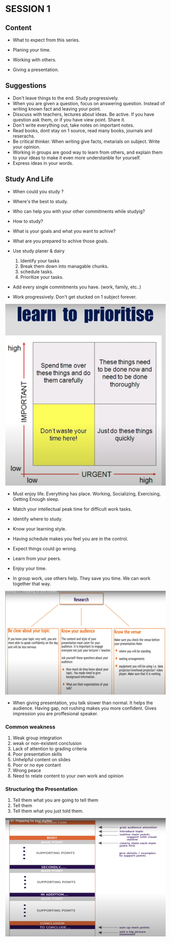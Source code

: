 # SESSION 1

## Content
- What to expect from this series. 

- Planing your time.

- Working with others.

- Giving a presentation.


## Suggestions 
- Don't leave things to the end. Study progressively.
- When you are given a question, focus on answering question. Instead of writing known fact and leaving your point.
- Disscuss with teachers, lectures about ideas. Be active. If you have question ask them, or if you have view point. Share it.
- Don't write everything out, take notes on important notes.
- Read books, dont stay on 1 source, read many books, journals and reserachs.
- Be critical thinker. When writing give facts, metarials on subject. Write your opinion.
- Working in groups are good way to learn from others, and explain them to your ideas to make it even more understanble for yourself.
- Express ideas in your words.


## Study And Life 
- When could you study ?
- Where's the best to study.
- Who can help you with your other commitments while studyig?
- How to study?
- What is your goals and what you want to achive?
- What are you prepared to achive those goals.

- Use study planer & dairy
    1. Identify your tasks
    2. Break them down into managable chunks.
    3. schedule tasks.
    4. Prioritize your tasks.
- Add every single commitments you have. (work, family, etc..)
- Work progressively. Don't get stucked on 1 subject forever.

![Learn to Prioritize](https://github.com/mrsahin101/Video_Lectures/blob/main/Critical_Thinking_%26_Studying_Skills/Birkbeck_University_Study_Skills_Workshop/Images/Prioritize.PNG)

- Must enjoy life. Everything has place. Working, Socializing, Exercising, Getting Enough sleep.

- Match your intellectual peak time for difficult work tasks.

- Identify where to study.

- Know your learning style.

- Having schedule makes you feel you are in the control.

- Expect things could go wrong.

- Learn from your peers. 

- Enjoy your time.

- In group work, use others help. They save you time. We can work together that way.

![Doing Reserch](https://github.com/mrsahin101/Video_Lectures/blob/main/Critical_Thinking_%26_Studying_Skills/Birkbeck_University_Study_Skills_Workshop/Images/Research.PNG)

- When giving presentation, you talk slower than normal. It helps the audience. Having gap, not rushing makes you more confident. Gives impression you are proffesional speaker.

### Common weakness

1. Weak group integration
2. weak or non-existent conclusion
3. Lack of attention to grading criteria
4. Poor presentation skills
5. Unhelpful content on slides
6. Poor or no eye contant
7. Wrong peace
8. Need to relate content to your own work and opinion

### Structuring the Presentation
1. Tell them what you are going to tell them
2. Tell them
3. Tell them what you just told them.

![Structue of Presentation](https://github.com/mrsahin101/Video_Lectures/blob/main/Critical_Thinking_%26_Studying_Skills/Birkbeck_University_Study_Skills_Workshop/Images/Structure.PNG)
